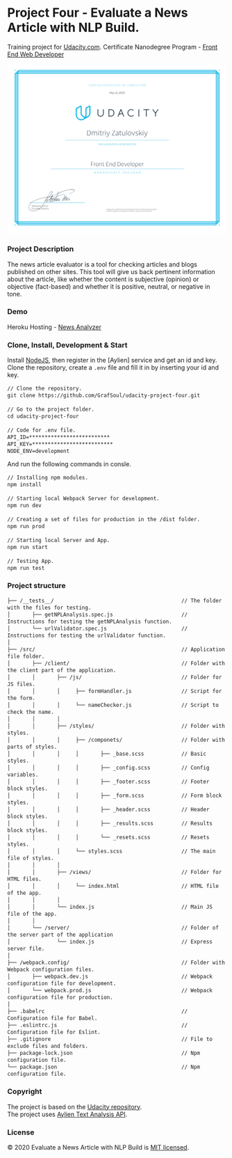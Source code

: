# Project Four - Evaluate a News Article with NLP Build.
Training project for [Udacity.com]. Certificate Nanodegree Program - [Front End Web Developer]

<img src="./certificate/certificate.svg" alt="Certificate Udacity" width="600" />

### Project Description
The news article evaluator is a tool for checking articles and blogs published on other sites.
This tool will give us back pertinent information about the article, like whether the content 
is subjective (opinion) or objective (fact-based) and whether it is positive, neutral, 
or negative in tone.

### Demo
Heroku Hosting - [News Analyzer] 

### Clone, Install, Development & Start
Install [NodeJS], then register in the [Aylien] service and get an id and key.    
Clone the repository, create a ```.env``` file and fill it in by inserting your id and key.

```
// Clone the repository.
git clone https://github.com/GrafSoul/udacity-project-four.git

// Go to the project folder.
cd udacity-project-four

// Code for .env file.
API_ID=**************************
API_KEY=**************************
NODE_ENV=development
```

And run the following commands in consle.
```
// Installing npm modules.
npm install

// Starting local Webpack Server for development.
npm run dev 

// Creating a set of files for production in the /dist folder.
npm run prod 

// Starting local Server and App.
npm run start 

// Testing App.
npm run test
```

### Project structure
```
├── /__tests__/                                         // The folder with the files for testing.
│       ├── getNPLAnalysis.spec.js                      // Instructions for testing the getNPLAnalysis function.
│       └── urlValidator.spec.js                        // Instructions for testing the urlValidator function.
│ 
├── /src/                                               // Application file folder.
│       ├── /client/                                    // Folder with the client part of the application.
│       │       ├── /js/                                // Folder for JS files.
│       │       │     ├── formHandler.js                // Script for the form.
│       │       │     └── nameChecker.js                // Script to check the name.
│       │       │
│       │       ├── /styles/                            // Folder with styles.
│       │       │     ├── /componets/                   // Folder with parts of styles.
│       │       │     │       ├── _base.scss            // Basic styles.
│       │       │     │       ├── _config.scss          // Config variables.
│       │       │     │       ├── _footer.scss          // Footer block styles.
│       │       │     │       ├── _form.scss            // Form block styles.
│       │       │     │       ├── _header.scss          // Header block styles.
│       │       │     │       ├── _results.scss         // Results block styles.
│       │       │     │       └── _resets.scss          // Resets styles.
│       │       │     └── styles.scss                   // The main file of styles.
│       │       │
│       │       ├── /views/                             // Folder for HTML files.
│       │       │     └── index.html                    // HTML file of the app.
│       │       │
│       │       └── index.js                            // Main JS file of the app.
│       │
│       └── /server/                                    // Folder of the server part of the application
│               └── index.js                            // Express server file.
│
├── /webpack.config/                                    // Folder with Webpack configuration files.
│       ├── webpack.dev.js                              // Webpack configuration file for development. 
│       └── webpack.prod.js                             // Webpack configuration file for production.  
│
├── .babelrc                                            // Сonfiguration file for Babel.
├── .eslintrc.js                                        // Сonfiguration file for Eslint.
├── .gitignore                                          // File to exclude files and folders.
├── package-lock.json                                   // Npm configuration file.
└── package.json                                        // Npm configuration file.

```

### Copyright
The project is based on the [Udacity repository].  
The project uses [Aylien Text Analysis API].

### License
© 2020 Evaluate a News Article with NLP Build is [MIT licensed].

[Udacity.com]: https://www.udcity.com/
[Udacity repository]: https://github.com/udacity/fend/tree/refresh-2019
[NodeJS]: https://nodejs.org/
[Aylien Text Analysis API]: https://aylien.com/text-api/
[News Analyzer]: https://newsnlpanalysis.herokuapp.com/ 
[MIT licensed]: https://github.com/GrafSoul/udacity-project-four/blob/master/LICENSE.txt

[Front End Web Developer]: https://confirm.udacity.com/7QM9HD6